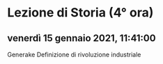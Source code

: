 # Lezione di Storia (4° ora)

## venerdì 15 gennaio 2021, 11:41:00

Generake
Definizione di rivoluzione industriale
<!--stackedit_data:
eyJoaXN0b3J5IjpbMTExMzQ0OTc5XX0=
-->